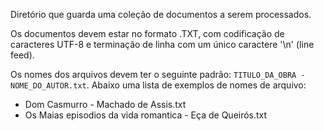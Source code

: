 
Diretório que guarda uma coleção de documentos a serem processados.

Os documentos devem estar no formato .TXT, com codificação de caracteres UTF-8 e terminação de linha com um único caractere '\n' (line feed).

Os nomes dos arquivos devem ter o seguinte padrão: `TITULO_DA_OBRA - NOME_DO_AUTOR.txt`. Abaixo uma lista de exemplos de nomes de arquivo:

*   Dom Casmurro - Machado de Assis.txt
*   Os Maias episodios da vida romantica - Eça de Queirós.txt

